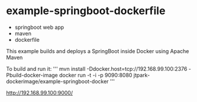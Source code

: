 # example-springboot-dockerfile
- springboot web app
- maven
- dockerfile

This example builds and deploys a SpringBoot inside Docker using Apache Maven

To build and run it:
'''
mvn install -Ddocker.host=tcp://192.168.99.100:2376 -Pbuild-docker-image
docker run -t -i -p 9090:8080 jtpark-dockerimage/example-springboot-docker
'''

http://192.168.99.100:9000/

